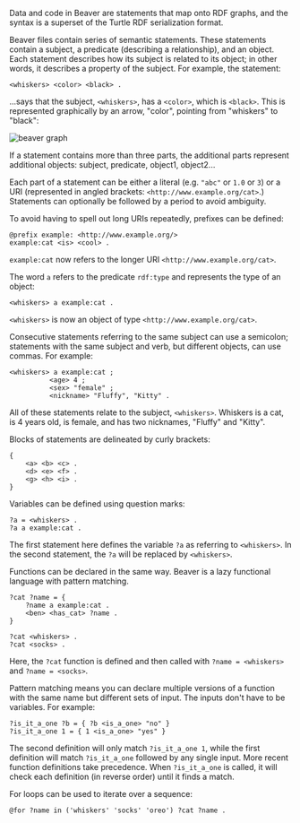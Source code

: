 Data and code in Beaver are statements that map onto RDF graphs, and the 
syntax is a superset of the Turtle RDF serialization format.

Beaver files contain series of semantic statements. These statements contain a
subject, a predicate (describing a relationship), and an object. Each statement
describes how its subject is related to its object; in other words, it 
describes a property of the subject. For example, the statement:

    <whiskers> <color> <black> .

...says that the subject, `<whiskers>`, has a `<color>`, which is `<black>`.
This is represented graphically by an arrow, "color", pointing from "whiskers"
to "black":

![beaver graph](http://i.imgur.com/1qcS3.jpg)

If a statement contains more than three parts, the additional parts represent 
additional objects: subject, predicate, object1, object2...

Each part of a statement can be either a literal (e.g. `"abc"` or `1.0` or `3`) 
or a  URI (represented in angled brackets: `<http://www.example.org/cat>`.) 
Statements can optionally be followed by a period to avoid ambiguity.

To avoid having to spell out long URIs repeatedly, prefixes can be defined:
    
    @prefix example: <http://www.example.org/>
    example:cat <is> <cool> .

`example:cat` now refers to the longer URI `<http://www.example.org/cat>`.

The word `a` refers to the predicate `rdf:type` and represents the type of an 
object:

    <whiskers> a example:cat .

`<whiskers>` is now an object of type `<http://www.example.org/cat>`.

Consecutive statements referring to the same subject can use a semicolon;
statements with the same subject and verb, but different objects, can use 
commas. For example:

    <whiskers> a example:cat ;
              <age> 4 ;
              <sex> "female" ;
              <nickname> "Fluffy", "Kitty" .

All of these statements relate to the subject, `<whiskers>`. Whiskers is a cat,
is 4 years old, is female, and has two nicknames, "Fluffy" and "Kitty".

Blocks of statements are delineated by curly brackets:

    {
        <a> <b> <c> .
        <d> <e> <f> .
        <g> <h> <i> .
    }

Variables can be defined using question marks:

    ?a = <whiskers> .
    ?a a example:cat .

The first statement here defines the variable `?a` as referring to 
`<whiskers>`. In the second statement, the `?a` will be replaced by 
`<whiskers>`.

Functions can be declared in the same way. Beaver is a lazy functional language
with pattern matching.

    ?cat ?name = {
        ?name a example:cat .
        <ben> <has_cat> ?name .
    }

    ?cat <whiskers> .
    ?cat <socks> .

Here, the `?cat` function is defined and then called with `?name = <whiskers>` 
and `?name = <socks>`.

Pattern matching means you can declare multiple versions of a function with the
same name but different sets of input. The inputs don't have to be variables.
For example:

    ?is_it_a_one ?b = { ?b <is_a_one> "no" }
    ?is_it_a_one 1 = { 1 <is_a_one> "yes" }

The second definition will only match `?is_it_a_one 1`, while the first 
definition will match `?is_it_a_one` followed by any single input. More recent 
function definitions take precedence. When `?is_it_a_one` is called, it will 
check each definition (in reverse order) until it finds a match.

For loops can be used to iterate over a sequence:

    @for ?name in ('whiskers' 'socks' 'oreo') ?cat ?name .